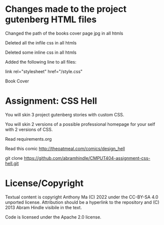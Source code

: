 Changes made to the project gutenberg HTML files
================================================
Changed the path of the books cover page jpg in all htmls

Deleted all the infile css in all htmls

Deleted some inline css in all htmls

Added the following line to all files:

link rel="stylesheet" href="/style.css"

<figcaption>Book Cover</figcaption>


Assignment: CSS Hell
====================

You will skin 3 project gutenberg stories with custom CSS.

You will skin 2 versions of a possible professional homepage for your
self with 2 versions of CSS.

Read requirements.org

Read this comic http://theoatmeal.com/comics/design_hell

git clone https://github.com/abramhindle/CMPUT404-assignment-css-hell.git

License/Copyright
=================

Textual content is copyright Anthony Ma (C) 2022 under the CC-BY-SA
4.0 unported license. Attribution should be a hyperlink to the
repository and (C) 2013 Abram Hindle visibile in the text.

Code is licensed under the Apache 2.0 license.




